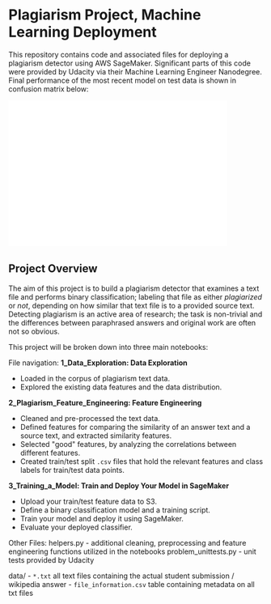 # Plagiarism Project, Machine Learning Deployment

This repository contains code and associated files for deploying a plagiarism detector using AWS SageMaker. Significant parts of this code were provided by Udacity via their Machine Learning Engineer Nanodegree. Final performance of the most recent model on test data is shown in confusion matrix below:

![confusion_matrix_RF](https://github.com/Ioana-P/Plagiarism-detection/blob/master/final_conf_matrix.jpg)

## Project Overview

The aim of this project is to build a plagiarism detector that examines a text file and performs binary classification; labeling that file as either *plagiarized* or *not*, depending on how similar that text file is to a provided source text. Detecting plagiarism is an active area of research; the task is non-trivial and the differences between paraphrased answers and original work are often not so obvious.

This project will be broken down into three main notebooks:

File navigation:
**1_Data_Exploration: Data Exploration**
* Loaded in the corpus of plagiarism text data.
* Explored the existing data features and the data distribution.

**2_Plagiarism_Feature_Engineering: Feature Engineering**

* Cleaned and pre-processed the text data.
* Defined features for comparing the similarity of an answer text and a source text, and extracted similarity features.
* Selected "good" features, by analyzing the correlations between different features.
* Created train/test split `.csv` files that hold the relevant features and class labels for train/test data points.

**3_Training_a_Model: Train and Deploy Your Model in SageMaker**

* Upload your train/test feature data to S3.
* Define a binary classification model and a training script.
* Train your model and deploy it using SageMaker.
* Evaluate your deployed classifier.

Other Files:
helpers.py - additional cleaning, preprocessing and feature engineering functions utilized in the notebooks
problem_unittests.py - unit tests provided by Udacity

data/
    - `*.txt` all text files containing the actual student submission / wikipedia answer
    - `file_information.csv` table containing metadata on all txt files 
    
    
